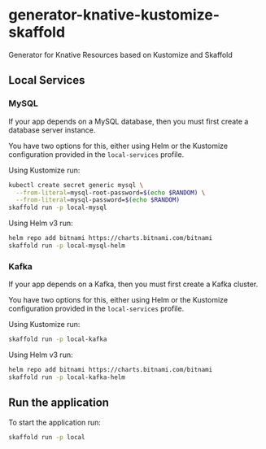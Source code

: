 # generator-knative-kustomize-skaffold

Generator for Knative Resources based on Kustomize and Skaffold

## Local Services

### MySQL

If your app depends on a MySQL database, then you must first create a database server instance.

You have two options for this, either using Helm or the Kustomize configuration provided in the `local-services` profile.

Using Kustomize run:

```bash
kubectl create secret generic mysql \
  --from-literal=mysql-root-password=$(echo $RANDOM) \
  --from-literal=mysql-password=$(echo $RANDOM)
skaffold run -p local-mysql
```

Using Helm v3 run:

```bash
helm repo add bitnami https://charts.bitnami.com/bitnami
skaffold run -p local-mysql-helm
```

### Kafka

If your app depends on a Kafka, then you must first create a Kafka cluster.

You have two options for this, either using Helm or the Kustomize configuration provided in the `local-services` profile.

Using Kustomize run:

```bash
skaffold run -p local-kafka
```

Using Helm v3 run:

```bash
helm repo add bitnami https://charts.bitnami.com/bitnami
skaffold run -p local-kafka-helm
```

## Run the application

To start the application run:

```bash
skaffold run -p local
```
